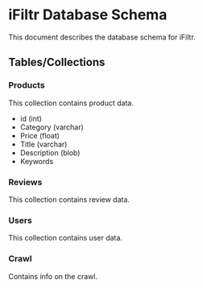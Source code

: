 # iFiltr Database Schema
This document describes the database schema for iFiltr.

## Tables/Collections

### Products
This collection contains product data.

- id (int)
- Category (varchar)
- Price (float)
- Title (varchar)
- Description (blob)
- Keywords

### Reviews
This collection contains review data.

### Users
This collection contains user data.

### Crawl
Contains info on the crawl.
